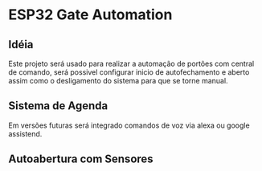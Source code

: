 # ESP32 Gate Automation
## Idéia

  Este projeto será usado para realizar a automação de portões com central de comando, será possivel configurar inicio de autofechamento e aberto assim como o desligamento do sistema para que se torne manual.

## Sistema de Agenda

  Em versões futuras será integrado comandos de voz via alexa ou google assistend.

## Autoabertura com Sensores
